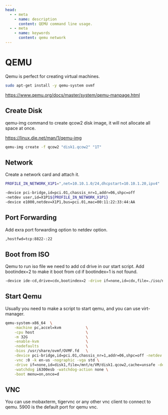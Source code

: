 ```yaml
---
head:
  - - meta
    - name: description
      content: QEMU command line usage.
  - - meta
    - name: keywords
      content: qemu network
---
```


# QEMU

Qemu is perfect for creating virtual machines.

```sh
sudo apt-get install -y qemu-system ovmf
```

https://www.qemu.org/docs/master/system/qemu-manpage.html

## Create Disk

qemu-img command to create qcow2 disk image, it will not allocate all space at once.

https://linux.die.net/man/1/qemu-img

```sh
qemu-img create -f qcow2 "disk1.qcow2" "1T"
```

## Network

Create a network card and attach it.

```sh
PROFILE_IN_NETWORK_X1P1=",net=10.10.1.0/24,dhcpstart=10.10.1.20,ipv4"
```

```sh
-device pci-bridge,id=pci.01,chassis_nr=1,addr=06,shpc=off
-netdev user,id=X1P1${PROFILE_IN_NETWORK_X1P1}
-device e1000,netdev=X1P1,bus=pci.01,mac=00:11:22:33:44:AA
```

## Port Forwarding

Add exra port forwarding option to netdev option.

```sh
,hostfwd=tcp:8822-:22
```

## Boot from ISO

Qemu to run iso file we need to add cd drive in our start script. Add bootindex=2 to make it boot from cd if bootindex=1 is not found.

```sh
-device ide-cd,drive=cdx,bootindex=2 -drive if=none,id=cdx,file=./iso/netinstall.iso,cache=unsafe,format=raw \
```

## Start Qemu

Usually you need to make a script to start qemu, and you can use virt-manager.

```sh
qemu-system-x86_64  \
    -machine pc,accel=kvm           \
    -cpu host                       \
    -m 32G                          \
    -enable-kvm                     \
    -nodefaults                     \
    -bios /usr/share/ovmf/OVMF.fd   \
    -device pci-bridge,id=pci.01,chassis_nr=1,addr=06,shpc=off -netdev user,id=X1P1,net=10.10.1.0/24,dhcpstart=10.10.1.20,ipv4 -device e1000,netdev=X1P1,bus=pci.01,mac=00:11:22:33:44:AA \
    -vnc :0 -k en-us -nographic -vga std \
    -drive if=none,id=disk1,file=/mnt/e/VM/disk1.qcow2,cache=unsafe -device ide-hd,drive=disk1,bootindex=1 \
    -watchdog i6300esb -watchdog-action none \
    -boot menu=on,once=d
```

## VNC

You can use mobaxterm, tigervnc or any other vnc client to connect to qemu.
5900 is the default port for qemu vnc.

<!-- ## Network Card

Adding network card directly to qemu fix our problem with bridge network on wsl2.

Create new virtual switch with hyper-v manager.

![hyperv_switch](./assets/hyperv_switch.png)

> https://github.com/dantmnf/WSLAttachSwitch
> Put in your path and run it from cmd.exe directly.

Run this command to add new device.

```sh
cmd.exe /c WSLAttachSwitch.exe "outside"
```

Get new IP address to new card

```sh
ifconfig -a

sudo dhclient eth1
```

Now we can use VFIO or MACVTAP to connect to Qemu.

### Bridge Network

Create a virtual bridge network.

```sh
sudo ip link add br0 type bridge
```

```sh
sudo ip addr flush dev eth1
sudo ip link set eth1 master br0

sudo ip tuntap add dev tap0 mode tap
sudo ip link set tap0 master br0
```

Check bridged network.

```sh
brctl show
```

Get IP address

```sh
sudo ifconfig eth1 0.0.0.0 up
sudo dhclient -v br0
```

Set IP address

```sh
sudo ip addr add 10.10.1.10/24 dev tap0
sudo ip link set dev tap0 up
```

Now forward all traffic to tap0 from eth1.

```sh
sudo iptables -I INPUT -i eth1 -j ACCEPT
sudo iptables -I OUTPUT -o eth1 -j ACCEPT
sudo iptables -t nat -A POSTROUTING -o eth1 -j MASQUERADE
sudo iptables -I FORWARD -i eth1 -o tap0 -j ACCEPT
sudo iptables -I FORWARD -i tap0 -o eth1 -j ACCEPT

sudo iptables -A FORWARD -i tap0 -o eth1 -j ACCEPT
sudo iptables -A FORWARD -i eth1 -o tap0 -m state --state ESTABLISHED,RELATED -j ACCEPT
sudo iptables -t nat -A POSTROUTING -o eth1 -j MASQUERADE

```

Add to qemu start script.

```sh
-netdev tap,id=X1P1,ifname=tap0,script=no,downscript=no -device e1000,netdev=X1P1,mac=00:11:22:33:44:01 \
```


### MACVTAP

```sh
sudo ip link add link eth1 name macvtap0 type macvtap mode bridge
sudo ip link set macvtap0 up

# sudo ip link delete macvtap0
sudo ip addr add dev macvtap0 192.168.68.200/22
```

For ip tables

```sh
sudo iptables -I INPUT -i macvtap0 -j ACCEPT
sudo iptables -I OUTPUT -o macvtap0 -j ACCEPT
```

Add to qemu start script.

```sh
-device virtio-net-pci,mac=ba:53:4d:71:a5:46,netdev=net0,id=net0 -netdev tap,id=net0,ifname=macvtap0,script=no,downscript=no \
``` -->

<!--
## Bridge Network

> Good articles
> https://gist.github.com/extremecoders-re/e8fd8a67a515fee0c873dcafc81d811c

Qemu is running but we need to have a bridge network to connect from our host to the virtual machine.

Create a virtual bridge network.

```sh
sudo ip link add br0 type bridge
```

```sh
sudo ip addr flush dev eth1
sudo ip link set eth1 master br0

sudo ip tuntap add dev tap0 mode tap
sudo ip link set tap0 master br0
```

```sh
sudo ip link set dev br0 up
sudo ip link set dev tap0 up
```

Check bridged network.

```sh
brctl show
```

Get IP address

```sh
sudo ifconfig eth1 0.0.0.0 up
sudo dhclient -v br0
```

Now add new network card to qemu and we can directly connect to it.

```sh
-netdev tap,id=X1P1,ifname=tap0,script=no,downscript=no -device e1000,netdev=X1P1,mac=00:11:22:33:44:01 \
```

<details><summary>Old way</summary>

Add settings to enable.

`/etc/sysctl.conf` should have `net.ipv4.ip_forward = 1` uncommented.

After that run

```sh
sysctl -p
sysctl -a | grep net.ipv4.ip_forward
```

```sh
sudo mkdir -p /etc/qemu
echo "allow qemubr0" | sudo tee /etc/qemu/bridge.conf
sudo chown root:kvm /etc/qemu/bridge.conf
sudo chmod 0660 /etc/qemu/bridge.conf

sudo chmod u+s /usr/lib/qemu/qemu-bridge-helper
```

Add bridge to qemu start script.

```sh
-device pci-bridge,id=pci.02,chassis_nr=1,addr=07,shpc=off -netdev bridge,br=qemubr0,id=n1 -device virtio-net,netdev=n1,bus=pci.02,mac=00:11:22:33:44:02
```

Give IP address to bridge.

```sh
sudo ip addr add 10.10.1.10/24 dev qemubr0
sudo ip link set qemubr0 up
```

Delete
```sh
sudo ip link set qemubr0 up
sudo brctl delbr qemubr0
```

```sh
sudo iptables -I INPUT -p udp --dport 67:68 --sport 67:68 -j ACCEPT
sudo iptables -I OUTPUT -p udp --dport 67:68 --sport 67:68 -j ACCEPT

sudo iptables -t nat -A POSTROUTING -o br0 -j MASQUERADE

sudo iptables -L -v -n --line-numbers
sudo iptables -L INPUT --line-numbers
sudo iptables -D INPUT 3
```

</details> -->

